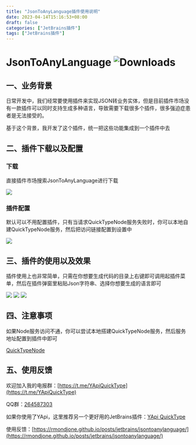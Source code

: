 ```yaml
---
title: "JsonToAnyLanguage插件使用说明"
date: 2023-04-14T15:16:53+08:00
draft: false
categories: ["JetBrains插件"]
tags: ["JetBrains插件"]
---
```

# JsonToAnyLanguage ![Downloads](https://img.shields.io/jetbrains/plugin/d/com.guohanlin.JsonToAnyLanguage)

## 一、业务背景

日常开发中，我们经常要使用插件来实现JSON转业务实体，但是目前插件市场没有一款插件可以同时支持生成多种语言，导致需要下载很多个插件，很多强迫症患者是无法接受的。

基于这个背景，我开发了这个插件，统一把这些功能集成到一个插件中去

## 二、插件下载以及配置

### 下载

直接插件市场搜索JsonToAnyLanguage进行下载

![](https://plugins.jetbrains.com/files/19297/screenshot_27a37d61-0a38-4141-b521-22ffb1d55288)

### 插件配置

默认可以不用配置插件，只有当请求QuickTypeNode服务失败时，你可以本地自建QuickTypeNode服务，然后把访问链接配置到设置中

![](https://plugins.jetbrains.com/files/19297/screenshot_547d2d5a-c569-4f3e-960f-ae33c89c2bec)

## 三、插件的使用以及效果

插件使用上也非常简单，只需在你想要生成代码的目录上右键即可调用起插件菜单，然后在插件弹窗里粘贴Json字符串、选择你想要生成的语言即可

![](https://plugins.jetbrains.com/files/19297/screenshot_b38f20c2-a6e7-4d79-9a94-a3c5022be46c)
![](https://plugins.jetbrains.com/files/19297/screenshot_db4dfa14-8bd3-4c2d-b43f-aa403691ffbf)
![](https://plugins.jetbrains.com/files/19297/screenshot_98f07641-329e-46e4-84dc-d7941d9f0046)

## 四、注意事项

如果Node服务访问不通，你可以尝试本地搭建QuickTypeNode服务，然后服务地址配置到插件中即可 

[QuickTypeNode](https://github.com/RmondJone/QuickTypeNode)

## 五、使用反馈

欢迎加入我的电报群：[https://t.me/YApiQuickType](https://t.me/YApiQuickType)

QQ群：[264587303](https://jq.qq.com/?_wv=1027&k=96R8fd5v)

如果你使用了YApi，这里推荐另一个更好用的JetBrains插件：[YApi QuickType](https://plugins.jetbrains.com/plugin/18847-yapi-quicktype)

使用反馈：[https://rmondjone.github.io/posts/jetbrains/jsontoanylanguage/](https://rmondjone.github.io/posts/jetbrains/jsontoanylanguage/)